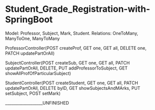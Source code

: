 # Student_Grade_Registration-with-SpringBoot

Model: Professor, Subject, Mark, Student.
Relations: OneToMany, ManyToOne, ManyToMany
					
ProfessorController(POST createProf, GET one, GET all, DELETE one, PATCH updatePartOrAll)
					
SubjectController(POST createSub, GET one, GET all, PATCH updatePartOrAll, DELETE, PUT addProfessorToSubject, GET showAllProfOfParticularSubject)

StudentController(POST createStudent, GET one, GET all, PATCH updatePartOrAll, DELETE byID, GET showSubjectsAndMArks, PUT setSubject, POST setMark)

		
  ___________________UNFINISHED
